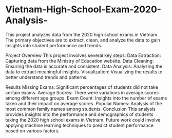# Vietnam-High-School-Exam-2020-Analysis-
This project analyzes data from the 2020 high school exams in Vietnam. The primary objectives are to extract, clean, and analyze the data to gain insights into student performance and trends.

Project Overview
This project involves several key steps:
Data Extraction: Capturing data from the Ministry of Education website.
Data Cleaning: Ensuring the data is accurate and consistent.
Data Analysis: Analyzing the data to extract meaningful insights.
Visualization: Visualizing the results to better understand trends and patterns.

Results
Missing Exams: Significant percentages of students did not take certain exams.
Average Scores: There were variations in average scores among different age groups.
Exam Count: Insights into the number of exams taken and their impact on average scores.
Popular Names: Analysis of the most common family names among students.
Conclusion
This analysis provides insights into the performance and demographics of students taking the 2020 high school exams in Vietnam. Future work could involve applying machine learning techniques to predict student performance based on various factors.
